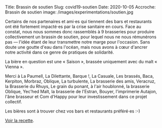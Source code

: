 Title: Brassin de soutien
Slug: covid19-soutien
Date: 2020-10-05
Accroche: Brassin de soutien
image: /images/experimentations/soutien.jpg

Certains de nos partenaires et ami⋅es qui tiennent des bars et restaurants ont été fortement impacté⋅es par la crise sanitaire en cours. Face au constat, nous nous sommes donc rassemblés à 9 brasseries pour produire collectivement un brassin de soutien, pour lequel nous ne nous rémunérons pas — l'idée étant de leur transmettre notre marge pour l'occasion. Sans doute une goutte d'eau dans l'océan, mais nous avons à cœur d'ancrer notre activité dans ce genre de pratiques de solidarité.

La bière en question est une « Saison », brassée uniquement avec du malt « Vienna ».

Merci à La Paumell, La Dilettante, Barque !, La Casuale, Les brassés, Baca, Kerpiton, Morbraz, Oblique, La turbulente, La brasserie des amis, Veracruz, la Brasserie du Rhuys, Le grain du ponant, à l'air houblonné, la brasserie Oblique, Yec'hed Malt, la brasserie de l'Estran, Bouyer, l'imprimerie Autajon, l'âne brasseur et Com d'Happy pour leur investissement dans ce projet collectif.

Les bières sont à trouver chez vos bars et restaurants préféré⋅es :-)

[Voir la recette](/recettes/covid19-soutien.html).